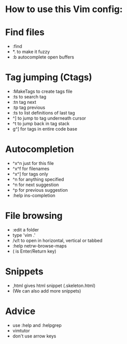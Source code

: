 # How to use this Vim config:

# Find files

- :find <file>
- *. to make it fuzzy
- :b autocomplete open buffers

# Tag jumping (Ctags)

- :MakeTags to create tags file 
- :ts <tag> to search tag
- :tn tag next
- :tp tag previous
- :ts to list definitions of last tag
- ^] to jump to tag underneath cursor
- ^t to jump back in tag stack
- g^] for tags in entire code base

# Autocompletion

- ^x^n just for this file
- ^x^f for filenames
- ^x^] for tags only
- ^n for anything specified
- ^n for next suggestion
- ^p for previous suggestion
- :help ins-completion

# File browsing

- :edit a folder
- type 'vim .'
- <CR>/v/t to open in horizontal, vertical or tabbed
- :help netrw-browse-maps
- (<CR> is Enter/Return key)

# Snippets

- ,html gives html snippet (.skeleton.html)
- (We can also add more snippets)

# Advice

- use :help and :helpgrep
- vimtutor
- don't use arrow keys
